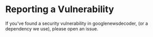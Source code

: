 # Reporting a Vulnerability

If you've found a security vulnerability in googlenewsdecoder, (or a dependency we use), please open an issue.
